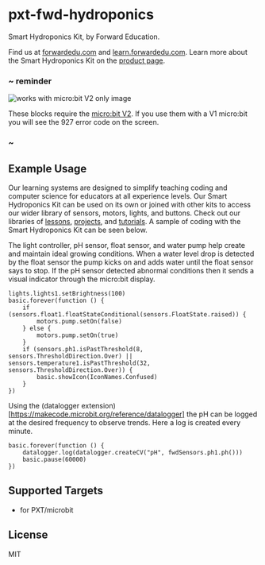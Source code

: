 # pxt-fwd-hydroponics

Smart Hydroponics Kit, by Forward Education.

Find us at [forwardedu.com](https://forwardedu.com/) and [learn.forwardedu.com](https://learn.forwardedu.com/). Learn more about the Smart Hydroponics Kit on the [product page](https://forwardedu.com/products/smart-hydroponics-kit).

### ~ reminder

![works with micro:bit V2 only image](/static/v2/v2-only.png)

These blocks require the [micro:bit V2](/device/v2). If you use them with a V1 micro:bit you will see the 927 error code on the screen.

### ~

## Example Usage

Our learning systems are designed to simplify teaching coding and computer science for educators at all experience levels.
Our Smart Hydroponics Kit can be used on its own or joined with other kits to access our wider library of sensors, motors, lights, and buttons.
Check out our libraries of [lessons](https://learn.forwardedu.com/lesson-library), [projects](https://learn.forwardedu.com/projects/), and [tutorials](https://learn.forwardedu.com/tutorials/). A sample of coding with the Smart Hydroponics Kit can be seen below.

The light controller, pH sensor, float sensor, and water pump help create and maintain ideal growing conditions. When a water level drop is detected by the float sensor the pump kicks on and adds water until the float sensor says to stop. If the pH sensor detected abnormal conditions then it sends a visual indicator through the micro:bit display.

```blocks
lights.lights1.setBrightness(100)
basic.forever(function () {
    if (sensors.float1.floatStateConditional(sensors.FloatState.raised)) {
        motors.pump.setOn(false)
    } else {
        motors.pump.setOn(true)
    }
    if (sensors.ph1.isPastThreshold(8, sensors.ThresholdDirection.Over) || sensors.temperature1.isPastThreshold(32, sensors.ThresholdDirection.Over)) {
        basic.showIcon(IconNames.Confused)
    }
})
```

Using the (datalogger extension)[https://makecode.microbit.org/reference/datalogger] the pH can be logged at the desired frequency to observe trends. Here a log is created every minute.

```blocks
basic.forever(function () {
    datalogger.log(datalogger.createCV("pH", fwdSensors.ph1.ph()))
    basic.pause(60000)
})
```

## Supported Targets

-   for PXT/microbit

## License

MIT
